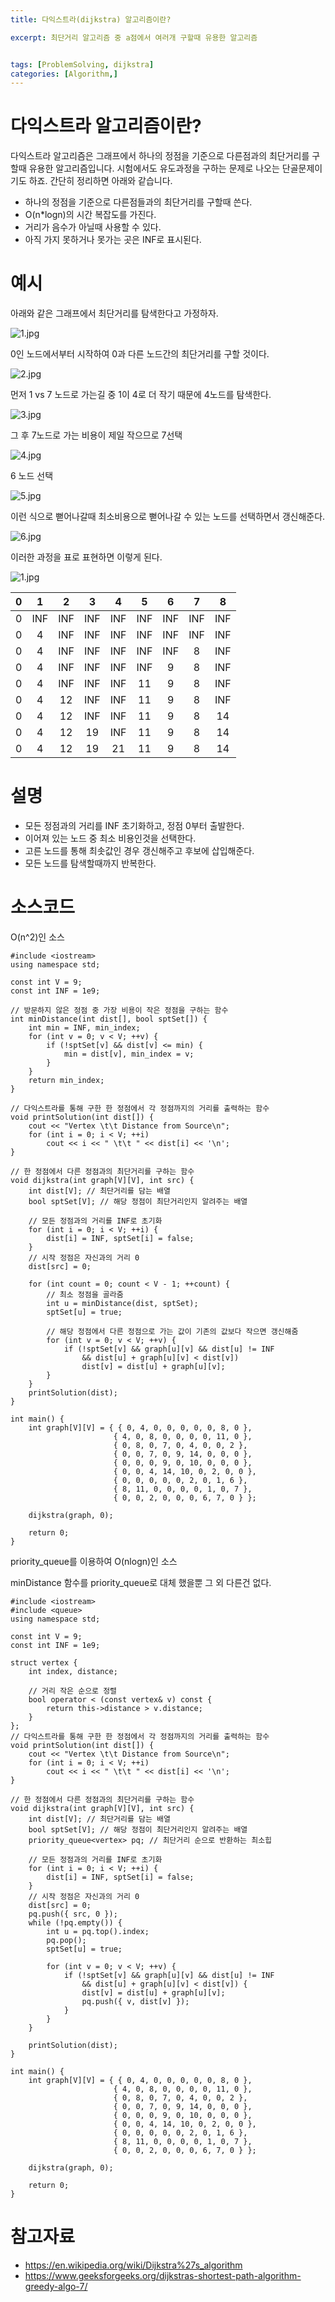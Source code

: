```yaml
---
title: 다익스트라(dijkstra) 알고리즘이란?

excerpt: 최단거리 알고리즘 중 a점에서 여러개 구할때 유용한 알고리즘


tags: [ProblemSolving, dijkstra]
categories: [Algorithm,]
---
```



# 다익스트라 알고리즘이란?
다익스트라 알고리즘은 그래프에서 하나의 정점을 기준으로 다른점과의 최단거리를 구할때 유용한 알고리즘입니다. 시험에서도 유도과정을 구하는 문제로 나오는 단골문제이기도 하죠. 간단히 정리하면 아래와 같습니다.

* 하나의 정점을 기준으로 다른점들과의 최단거리를 구할때 쓴다.
* O(n*logn)의 시간 복잡도를 가진다.
* 거리가 음수가 아닐때 사용할 수 있다.
* 아직 가지 못하거나 못가는 곳은 INF로 표시된다.

# 예시

아래와 같은 그래프에서 최단거리를 탐색한다고 가정하자.

![1.jpg](../../assets/images/Algorithm/dijkstra/1.jpg)

0인 노드에서부터 시작하여 0과 다른 노드간의 최단거리를 구할 것이다.

![2.jpg](../../assets/images/Algorithm/dijkstra/2.jpg)

먼저 1 vs 7 노드로 가는길 중 1이 4로 더 작기 때문에 4노드를 탐색한다.

![3.jpg](../../assets/images/Algorithm/dijkstra/3.jpg)

그 후 7노드로 가는 비용이 제일 작으므로 7선택

![4.jpg](../../assets/images/Algorithm/dijkstra/4.jpg)

6 노드 선택

![5.jpg](../../assets/images/Algorithm/dijkstra/5.jpg)

이런 식으로 뻗어나갈때 최소비용으로 뻗어나갈 수 있는 노드를 선택하면서 갱신해준다.

![6.jpg](../../assets/images/Algorithm/dijkstra/6.jpg)

이러한 과정을 표로 표현하면 이렇게 된다.

![1.jpg](../../assets/images/Algorithm/dijkstra/1.jpg)

|0|1|2|3|4|5|6|7|8|
|:---:|:---:|:---:|:---:|:---:|:---:|:---:|:---:|:---:|
|0|INF|INF|INF|INF|INF|INF|INF|INF|
|0|4|INF|INF|INF|INF|INF|INF|INF|
|0|4|INF|INF|INF|INF|INF|8|INF|
|0|4|INF|INF|INF|INF|9|8|INF|
|0|4|INF|INF|INF|11|9|8|INF|
|0|4|12|INF|INF|11|9|8|INF|
|0|4|12|INF|INF|11|9|8|14|
|0|4|12|19|INF|11|9|8|14|
|0|4|12|19|21|11|9|8|14|

# 설명
* 모든 정점과의 거리를 INF 초기화하고, 정점 0부터 출발한다.
* 이어져 있는 노드 중 최소 비용인것을 선택한다.
* 고른 노드를 통해 최솟값인 경우 갱신해주고 후보에 삽입해준다.
* 모든 노드를 탐색할때까지 반복한다.

# 소스코드
O(n^2)인 소스
```
#include <iostream>
using namespace std;

const int V = 9;
const int INF = 1e9;

// 방문하지 않은 정점 중 가장 비용이 작은 정점을 구하는 함수
int minDistance(int dist[], bool sptSet[]) {
	int min = INF, min_index;
	for (int v = 0; v < V; ++v) {
		if (!sptSet[v] && dist[v] <= min) {
			min = dist[v], min_index = v;
		}
	}
	return min_index;
}

// 다익스트라를 통해 구한 한 정점에서 각 정점까지의 거리를 출력하는 함수
void printSolution(int dist[]) {
	cout << "Vertex \t\t Distance from Source\n";
	for (int i = 0; i < V; ++i)
		cout << i << " \t\t " << dist[i] << '\n';
}

// 한 정점에서 다른 정점과의 최단거리를 구하는 함수
void dijkstra(int graph[V][V], int src) {
	int dist[V]; // 최단거리를 담는 배열
	bool sptSet[V]; // 해당 정점이 최단거리인지 알려주는 배열

	// 모든 정점과의 거리를 INF로 초기화
	for (int i = 0; i < V; ++i) {
		dist[i] = INF, sptSet[i] = false;
	}
	// 시작 정점은 자신과의 거리 0
	dist[src] = 0;

	for (int count = 0; count < V - 1; ++count) {
		// 최소 정점을 골라줌
		int u = minDistance(dist, sptSet);
		sptSet[u] = true;

		// 해당 정점에서 다른 정점으로 가는 값이 기존의 값보다 작으면 갱신해줌
		for (int v = 0; v < V; ++v) {
			if (!sptSet[v] && graph[u][v] && dist[u] != INF
				&& dist[u] + graph[u][v] < dist[v])
				dist[v] = dist[u] + graph[u][v];
		}
	}
	printSolution(dist);
}

int main() {
	int graph[V][V] = { { 0, 4, 0, 0, 0, 0, 0, 8, 0 },
					   { 4, 0, 8, 0, 0, 0, 0, 11, 0 },
					   { 0, 8, 0, 7, 0, 4, 0, 0, 2 },
					   { 0, 0, 7, 0, 9, 14, 0, 0, 0 },
					   { 0, 0, 0, 9, 0, 10, 0, 0, 0 },
					   { 0, 0, 4, 14, 10, 0, 2, 0, 0 },
					   { 0, 0, 0, 0, 0, 2, 0, 1, 6 },
					   { 8, 11, 0, 0, 0, 0, 1, 0, 7 },
					   { 0, 0, 2, 0, 0, 0, 6, 7, 0 } };

	dijkstra(graph, 0);

	return 0;
}
```

priority_queue를 이용하여 O(nlogn)인 소스

minDistance 함수를 priority_queue로 대체 했을뿐 그 외 다른건 없다.

```
#include <iostream>
#include <queue>
using namespace std;

const int V = 9;
const int INF = 1e9;

struct vertex {
	int index, distance;

	// 거리 작은 순으로 정렬
	bool operator < (const vertex& v) const {
		return this->distance > v.distance;
	}
};
// 다익스트라를 통해 구한 한 정점에서 각 정점까지의 거리를 출력하는 함수
void printSolution(int dist[]) {
	cout << "Vertex \t\t Distance from Source\n";
	for (int i = 0; i < V; ++i)
		cout << i << " \t\t " << dist[i] << '\n';
}

// 한 정점에서 다른 정점과의 최단거리를 구하는 함수
void dijkstra(int graph[V][V], int src) {
	int dist[V]; // 최단거리를 담는 배열
	bool sptSet[V]; // 해당 정점이 최단거리인지 알려주는 배열
	priority_queue<vertex> pq; // 최단거리 순으로 반환하는 최소힙

	// 모든 정점과의 거리를 INF로 초기화
	for (int i = 0; i < V; ++i) {
		dist[i] = INF, sptSet[i] = false;
	}
	// 시작 정점은 자신과의 거리 0
	dist[src] = 0;
	pq.push({ src, 0 });
	while (!pq.empty()) {
		int u = pq.top().index;
		pq.pop();
		sptSet[u] = true;

		for (int v = 0; v < V; ++v) {
			if (!sptSet[v] && graph[u][v] && dist[u] != INF
				&& dist[u] + graph[u][v] < dist[v]) {
				dist[v] = dist[u] + graph[u][v];
				pq.push({ v, dist[v] });
			}
		}
	}
	
	printSolution(dist);
}

int main() {
	int graph[V][V] = { { 0, 4, 0, 0, 0, 0, 0, 8, 0 },
					   { 4, 0, 8, 0, 0, 0, 0, 11, 0 },
					   { 0, 8, 0, 7, 0, 4, 0, 0, 2 },
					   { 0, 0, 7, 0, 9, 14, 0, 0, 0 },
					   { 0, 0, 0, 9, 0, 10, 0, 0, 0 },
					   { 0, 0, 4, 14, 10, 0, 2, 0, 0 },
					   { 0, 0, 0, 0, 0, 2, 0, 1, 6 },
					   { 8, 11, 0, 0, 0, 0, 1, 0, 7 },
					   { 0, 0, 2, 0, 0, 0, 6, 7, 0 } };

	dijkstra(graph, 0);

	return 0;
}
```

# 참고자료
* <https://en.wikipedia.org/wiki/Dijkstra%27s_algorithm>
* <https://www.geeksforgeeks.org/dijkstras-shortest-path-algorithm-greedy-algo-7/>